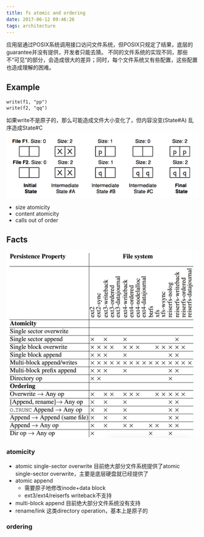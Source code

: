 ```yaml
---
title: fs atomic and ordering
date: 2017-06-12 09:46:26
tags: architecture
---
```


应用层通过POSIX系统调用接口访问文件系统，但POSIX只规定了结果，底层的guarantee并没有提供，开发者只能去猜。
不同的文件系统的实现不同，那些不“可见”的部分，会造成很大的差异；同时，每个文件系统又有些配置，这些配置也造成理解的困难。

## Example

```
write(f1, "pp")
write(f2, "qq")
```

如果write不是原子的，那么可能造成文件大小变化了，但内容没变(State#A)
乱序造成State#C
![fs](https://github.com/funkygao/blogassets/blob/master/img/fs-crash.png?raw=true)

- size atomicity
- content atomicity
- calls out of order

## Facts

![persistence](https://github.com/funkygao/blogassets/blob/master/img/fs-persistence.png?raw=true)

### atomicity

- atomic single-sector overwrite
  目前绝大部分文件系统提供了atomic single-sector overwrite，主要是底层硬盘就已经提供了
- atomic append
  - 需要原子地修改inode+data block
  - ext3/ext4/reiserfs writeback不支持
- multi-block append
  目前绝大部分文件系统没有支持
- rename/link
  这类directory operation，基本上是原子的

### ordering

